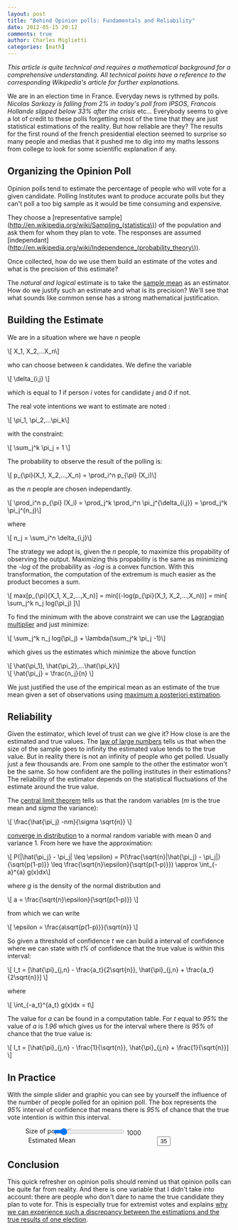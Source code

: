 ```yaml
---
layout: post
title: "Behind Opinion polls: Fundamentals and Reliability"
date: 2012-05-15 20:12
comments: true
author: Charles Miglietti
categories: [math]
---
```


_This article is quite technical and requires a mathematical background
for a comprehensive understanding. All
technical points have a reference to the corresponding Wikipedia's article for further
explanations._

We are in an election time in France. Everyday news is rythmed by
polls. _Nicolas Sarkozy is falling from 2% in today's poll from IPSOS_,
_Francois Hollande slipped below 33% after the crisis_ etc... Everybody
seems to give a lot of credit to these polls forgetting most of the time
that they are just statistical estimations of the reality. But how reliable are they? 
The results for the first round of the french presidential election
seemed to surprise so many people and medias that it pushed me to dig
into my maths lessons from college to look for some scientific
explanation if any.

## Organizing the Opinion Poll

Opinion polls tend to estimate the percentage of people who will vote
for a given candidate. Polling Institutes want to produce accurate polls
but they can't poll a too big sample as it would be time consuming and
expensive.

They choose a [representative sample](http://en.wikipedia.org/wiki/Sampling_(statistics\)) 
of the population and ask them for whom they plan to vote. The responses
 are assumed [independant](http://en.wikipedia.org/wiki/Independence_(probability_theory\)).

Once collected, how do we use them build an estimate of the votes and what is the
precision of this estimate? 

The _natural and logical_ estimate is to take the 
[sample mean](http://en.wikipedia.org/wiki/Sample_mean) as an estimator. How do we
justify such an estimate and what is its precision? We'll see that what
sounds like common sense has a strong mathematical justification.


## Building the Estimate

We are in a situation where we have _n_ people 

<div markdown="0">
\[ X_1, X_2,...X_n\]
</div>

who can choose between _k_ candidates. We define the variable

<div markdown="0">
\[ \delta_{i,j} \]
</div>

which is equal to _1_ if person _i_ votes for candidate
_j_ and _0_ if not.

The real vote intentions we want
to estimate are noted :

<div markdown="0">
\[ \pi_1, \pi_2,...\pi_k\]
</div>

with the constraint:
<div markdown="0">
\[ \sum_j^k \pi_j = 1 \]
</div>

The probability to observe the result of the polling is:

<div markdown="0">
\[ p_{\pi}(X_1, X_2,...,X_n) = \prod_i^n p_{\pi} (X_i)\]
</div>

as the _n_ people are chosen independantly.

<div markdown="0">
\[ \prod_i^n p_{\pi} (X_i) = \prod_j^k \prod_i^n \pi_j^{\delta_{i,j}} =
  \prod_j^k \pi_j^{n_j}\]
</div>

where 

<div markdown="0">
\[ n_j = \sum_i^n \delta_{i,j}\]
</div>


The strategy we adopt is, given the _n_ people, to maximize this
propability of observing the output. Maximizing this propability is the
same as minimizing the _-log_ of the probability as _-log_ is a convex
function. With this transformation, the computation of the extremum is
much easier as the product becomes a sum.


<div markdown="0">
\[ max[p_{\pi}(X_1, X_2,...,X_n)] = min[(-log(p_{\pi}(X_1,
        X_2,...,X_n))] = min[ \sum_j^k n_j log(\pi_j) ]\]
</div>

To find the minimum with the above constraint we can use the 
[Lagrangian
multiplier](http://en.wikipedia.org/wiki/Lagrange_multiplier) and just
minimize:

<div markdown="0">
\[ \sum_j^k n_j log(\pi_j) + \lambda(\sum_j^k \pi_j -1)\]
</div>

which gives us the estimates which minimize the above function

<div markdown="0">
\[ \hat{\pi_1}, \hat{\pi_2},...\hat{\pi_k}\]
</div>

<div markdown="0">
\[ \hat{\pi_j} = \frac{n_j}{n} \]
</div>

We just justified the use of the empirical mean as an estimate of the true
mean given a set of observations using [maximum a posteriori
estimation](http://en.wikipedia.org/wiki/Maximum_a_posteriori_estimation).


## Reliability

Given the estimator, which level of trust can we give it? How close is
are the estimated and true values. The [law of large numbers](http://en.wikipedia.org/wiki/Law_of_large_numbers) 
tells us that when the size of the sample goes to infinity the estimated
value tends to the true value. But in reality there is not an infinity
of people who get polled. Usually just a few thousands are. From one
sample to the other the estimator won't be the same. So how confident are the polling
institutes in their estimations? The reliability of the estimator
depends on the statistical fluctuations of the estimate around the true
value.


The [central limit theorem](http://en.wikipedia.org/wiki/Central_limit_theorem) tells us that 
the random variables (_m_ is the true mean and _sigma_ the variance): 
<div markdown="0">
\[ \frac{\hat{\pi_j} -nm}{\sigma \sqrt{n}} \] 
</div>

[converge in distribution](http://en.wikipedia.org/wiki/Convergence_in_distribution#Convergence_in_distribution)
to a normal random variable with mean 0 and variance 1. From here we
have the approximation: 


<div markdown="0">
\[ P(|\hat{\pi_j} - \pi_j| \leq \epsilon) = P(\frac{\sqrt{n}|\hat{\pi_j} - \pi_j|}{\sqrt{p(1-p)}} \leq \frac{\sqrt{n}\epsilon}{\sqrt{p(1-p)}}) \approx \int_{-a}^{a} g(x)dx\]
</div>

where _g_ is the density of the normal distribution and 

<div markdown="0">
\[ a = \frac{\sqrt{n}\epsilon}{\sqrt{p(1-p)}} \]
</div>

from which we can write 
<div markdown="0">
\[ \epsilon = \frac{a\sqrt{p(1-p)}}{\sqrt{n}} \]
</div>

So given a threshold of confidence _t_  we can build a interval of
confidence where we can state with _t%_ of confidence that the true
value is within this interval:

<div markdown="0">
\[ I_t = [\hat{\pi}_{j,n} - \frac{a_t}{2\sqrt{n}}, \hat{\pi}_{j,n} + \frac{a_t}{2\sqrt{n}}] \]
</div>

where 

<div markdown="0">
\[ \int_{-a_t}^{a_t} g(x)dx = t\]
</div>

The value for _a_ can be found in a computation table. For _t_ equal to
_95%_ the value of _a_ is _1.96_ which gives us for the interval where there
is _95%_ of chance that the true value is:

<div markdown="0">
\[ I_t = [\hat{\pi}_{j,n} - \frac{1}{\sqrt{n}}, \hat{\pi}_{j,n} + \frac{1}{\sqrt{n}}] \]
</div>

## In Practice

With the simple slider and graphic you can see by yourself the influence
of the number of people polled for an opinion poll. The box represents
the _95%_ interval of confidence that means there is _95%_ of chance that the
true vote intention is within this interval.


<div id='PollingNumericApplication' style="text-align:center;"></div>
<script src="http://d3js.org/d3.v2.min.js"></script>
<div style="text-align:center;">
  <label style="width:200px;float:left;"> Size of population</label>
  <input  id='polling-slider' style="width:160px;margin-left:-300px;" type="range" min="500" max="5000" value="1000"/>
  <span id="polling-range">1000</span><br/>
  <label style="width:200px;float:left;"> Estimated Mean </label>
  <input style="text-align:center;width:30px;" id='polling-mean' type="text"  value="35"/> <br/>
</div>
<script >
// Suppose there is currently one div with id "d3TutoGraphContainer" in the DOM
// We append a 600x300 empty SVG container in the div
var pollingChart = d3.select("#PollingNumericApplication").append("svg").attr("width", "600").attr("height", "150");

// Create the bar chart which consists of ten SVG rectangles, one for each piece of data
var pollingIntervals = pollingChart.selectAll('rect').data([1000])
                 .enter().append('rect')
                 .attr("stroke", "none").attr("fill", "rgb(7, 130, 180)")
                 .attr("x", function(d) {return 300 - 2580*1.96/Math.sqrt(d);})
                 .attr("y", function(d, i) { return 25 * i; } )
                 .attr("width", function(d) { return 5160*1.96/Math.sqrt(d); } )
                 .attr("height", "20");
var pollingTickers = [0, 0.1, 0.2, 0.3, 0.4, 0.5, 0.6, 0.7, 0.8, 0.9, 1];


var pollinggetX = function(d) { return 50 + 500 * d; };

var pollingLines = pollingChart.selectAll('.tickers').data(pollingTickers)
                 .enter().append('rect')
                 .classed('tickers', true)
                 .attr("fill", "steelblue")
                 .attr("x", pollinggetX)
                 .attr("y", 60)
                 .attr("width", 1)
                 .attr("height", 10);

var pollingLabels = pollingChart.selectAll('.tickerlabels').data(pollingTickers)
                  .enter().append('text')
                  .classed('tickerlabels', true)
                  .attr("x", pollinggetX)
                  .attr("y", 100)
                  .attr("width", 1)
                  .attr("height", 10)
                  .attr('text-anchor', 'middle')
                  .text(function(d) { return '' + (30+d * 10) + '%'; } );

$('#polling-slider').on('change',function ()
{
  var newValue = parseInt(this.value, '10');
  pollingIntervals.data([newValue])
       .attr("x", function(d) {return 300 - 2580*1.96/Math.sqrt(d);})
       .attr("width", function(d) { return 5160*1.96/Math.sqrt(d); } );
	document.getElementById('polling-range').innerHTML = newValue; 
});
$('#polling-mean').on('change',function (){

  var newValue = parseInt(this.value, '10');
 pollingLabels = pollingChart.selectAll('.tickerlabels').remove();
 pollingLabels = pollingChart.selectAll('.tickerlabels').data(pollingTickers)
                  .enter().append('text')
                  .classed('tickerlabels', true)
                  .attr("x", pollinggetX)
                  .attr("y", 100)
                  .attr("width", 1)
                  .attr("height", 10)
                  .attr('text-anchor', 'middle')
                  .text(function(d) { return '' + (newValue - 5+d * 10) + '%'; } );
});
</script>


## Conclusion

This quick refresher on opinion polls should remind us that opinion polls
can be quite far from reality. And there is one variable that I
didn't take into account: there are people who don't dare
to name the true candidate they plan to vote for. This is especially
true for extremist votes and explains [why we can experience such a
discrepancy between the estimations and the true results of one
election](http://www.guardian.co.uk/world/2012/apr/22/marine-le-pen-french-election).




